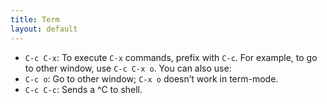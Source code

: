 ```yaml
---
title: Term
layout: default
---
```


- `C-c C-x`: To execute `C-x` commands, prefix with `C-c`.  For
  example, to go to other window, use `C-c C-x o`.  You can also use:
- `C-c o`: Go to other window; `C-x o` doesn’t work in term-mode.
- `C-c C-c`: Sends a ^C to shell.
